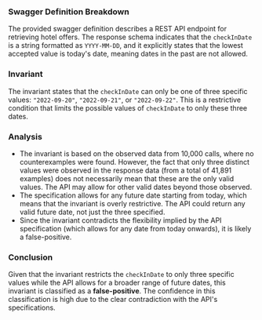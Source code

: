 ### Swagger Definition Breakdown
The provided swagger definition describes a REST API endpoint for retrieving hotel offers. The response schema indicates that the `checkInDate` is a string formatted as `YYYY-MM-DD`, and it explicitly states that the lowest accepted value is today's date, meaning dates in the past are not allowed.

### Invariant
The invariant states that the `checkInDate` can only be one of three specific values: `"2022-09-20"`, `"2022-09-21"`, or `"2022-09-22"`. This is a restrictive condition that limits the possible values of `checkInDate` to only these three dates.

### Analysis
- The invariant is based on the observed data from 10,000 calls, where no counterexamples were found. However, the fact that only three distinct values were observed in the response data (from a total of 41,891 examples) does not necessarily mean that these are the only valid values. The API may allow for other valid dates beyond those observed.
- The specification allows for any future date starting from today, which means that the invariant is overly restrictive. The API could return any valid future date, not just the three specified.
- Since the invariant contradicts the flexibility implied by the API specification (which allows for any date from today onwards), it is likely a false-positive.

### Conclusion
Given that the invariant restricts the `checkInDate` to only three specific values while the API allows for a broader range of future dates, this invariant is classified as a **false-positive**. The confidence in this classification is high due to the clear contradiction with the API's specifications.
